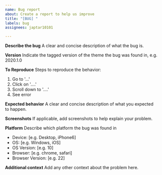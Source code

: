 ```yaml
---
name: Bug report
about: Create a report to help us improve
title: "[BUG] "
labels: bug
assignees: japtar10101

---
```


**Describe the bug**
A clear and concise description of what the bug is.

**Version**
Indicate the tagged version of the theme the bug was found in, e.g. 2020.1.0

**To Reproduce**
Steps to reproduce the behavior:
1. Go to '...'
2. Click on '....'
3. Scroll down to '....'
4. See error

**Expected behavior**
A clear and concise description of what you expected to happen.

**Screenshots**
If applicable, add screenshots to help explain your problem.

**Platform**
Describe which platform the bug was found in
 - Device: [e.g. Desktop, iPhone6]
 - OS: [e.g. Windows, iOS]
 - OS Version: [e.g. 10]
 - Browser: [e.g. chrome, safari]
 - Browser Version: [e.g. 22]

**Additional context**
Add any other context about the problem here.
